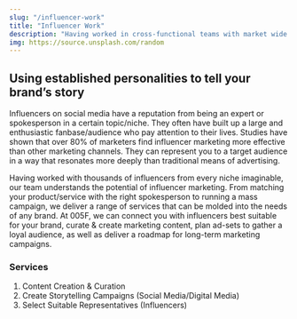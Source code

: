 ```yaml
---
slug: "/influencer-work"
title: "Influencer Work"
description: "Having worked in cross-functional teams with market wide partnerships, we are proud to be…"
img: https://source.unsplash.com/random
---
```


## Using established personalities to tell your brand’s story

Influencers on social media have a reputation from being an expert or spokesperson in a certain topic/niche. They often have built up a large and enthusiastic fanbase/audience who pay attention to their lives. Studies have shown that over 80% of marketers find influencer marketing more effective than other marketing channels. They can represent you to a target audience in a way that resonates more deeply than traditional means of advertising.

Having worked with thousands of influencers from every niche imaginable, our team understands the potential of influencer marketing. From matching your product/service with the right spokesperson to running a mass campaign, we deliver a range of services that can be molded into the needs of any brand. At 005F, we can connect you with influencers best suitable for your brand, curate & create marketing content, plan ad-sets to gather a loyal audience, as well as deliver a roadmap for long-term marketing campaigns.

### Services

<!-- All of our project inquiries go through a detailed screening process to ensure that the magnitude and viability is within our operational capacities. This screen allows us to focus our resources on projects that fit our organizational style the best while safeguarding our quality of work. Our Creative Planning services include: -->

1. Content Creation & Curation 
2. Create Storytelling Campaigns (Social Media/Digital Media)
3. Select Suitable Representatives (Influencers)
